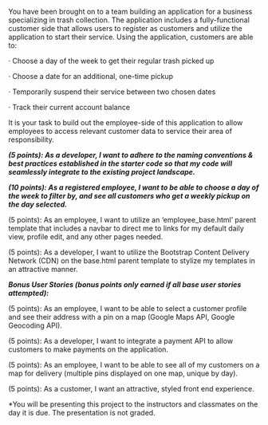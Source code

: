 You have been brought on to a team building an application for a business specializing in trash collection. The application includes a fully-functional customer side that allows users to register as customers and utilize the application to start their service. Using the application, customers are able to:

· Choose a day of the week to get their regular trash picked up

· Choose a date for an additional, one-time pickup

· Temporarily suspend their service between two chosen dates

· Track their current account balance

It is your task to build out the employee-side of this application to allow employees to access relevant customer data to service their area of responsibility.

<!-- (5 points): As a developer, I want to make good, consistent commits. -->

**_(5 points): As a developer, I want to adhere to the naming conventions & best practices established in the starter code so that my code will seamlessly integrate to the existing project landscape._**

<!-- (10 points): As a newly-registered User, I want to complete the registration process and create my Employee profile._** -->

<!-- (5 points): As a registered employee, I want to be able to edit my employee information to change my name and/or zip code. -->

<!-- (20 points): As a registered employee, I want my index view to be a list of today’s customers who meet ALL the following criteria:

- Customers in my zip code

- Pickup day is today’s day of week OR One-time pickup date that falls on today

- Non-suspended accounts

- Trash has not yet been picked up today -->

<!-- (10 points): As a registered employee, I want a button/link displayed with each pickup in my daily list that I can click to “confirm” a pickup. -->

<!-- (5 points): As a registered employee, I want all confirmed pickups to have a charge of $20 applied to the customer. -->

**_(10 points): As a registered employee, I want to be able to choose a day of the week to filter by, and see all customers who get a weekly pickup on the day selected._**

(5 points): As an employee, I want to utilize an ‘employee_base.html’ parent template that includes a navbar to direct me to links for my default daily view, profile edit, and any other pages needed.

(5 points): As a developer, I want to utilize the Bootstrap Content Delivery Network (CDN) on the base.html parent template to stylize my templates in an attractive manner.

**_Bonus User Stories (bonus points only earned if all base user stories attempted):_**

(5 points): As an employee, I want to be able to select a customer profile and see their address with a pin on a map (Google Maps API, Google Geocoding API).

(5 points): As a developer, I want to integrate a payment API to allow customers to make payments on the application.

(5 points): As an employee, I want to be able to see all of my customers on a map for delivery (multiple pins displayed on one map, unique by day).

(5 points): As a customer, I want an attractive, styled front end experience.

\*You will be presenting this project to the instructors and classmates on the day it is due. The presentation is not graded.
